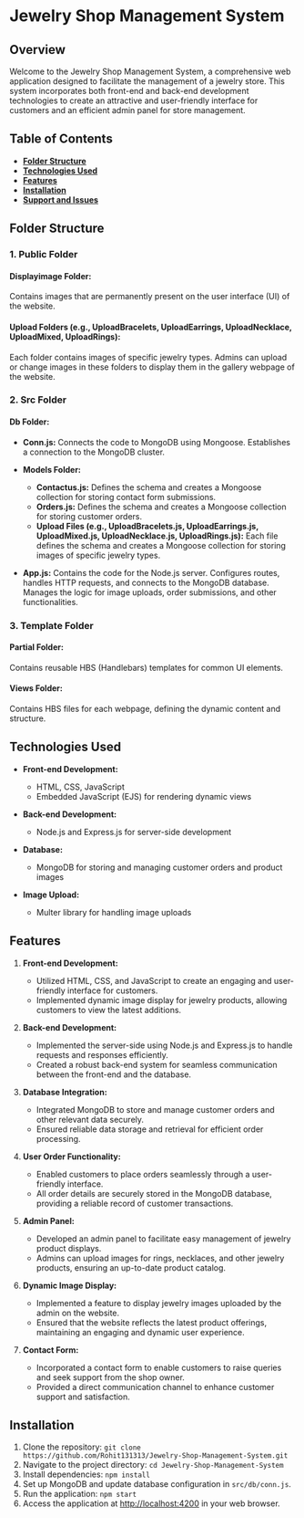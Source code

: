 # **Jewelry Shop Management System**

## **Overview**

Welcome to the Jewelry Shop Management System, a comprehensive web application designed to facilitate the management of a jewelry store. This system incorporates both front-end and back-end development technologies to create an attractive and user-friendly interface for customers and an efficient admin panel for store management.

## **Table of Contents**

- [**Folder Structure**](#folder-structure)
- [**Technologies Used**](#technologies-used)
- [**Features**](#features)
- [**Installation**](#installation)
- [**Support and Issues**](#support-and-issues)

## **Folder Structure**

### **1. Public Folder**

#### **Displayimage Folder:**

Contains images that are permanently present on the user interface (UI) of the website.

#### **Upload Folders (e.g., UploadBracelets, UploadEarrings, UploadNecklace, UploadMixed, UploadRings):**

Each folder contains images of specific jewelry types. Admins can upload or change images in these folders to display them in the gallery webpage of the website.

### **2. Src Folder**

#### **Db Folder:**

- **Conn.js:**
  Connects the code to MongoDB using Mongoose.
  Establishes a connection to the MongoDB cluster.

- **Models Folder:**
  - **Contactus.js:**
    Defines the schema and creates a Mongoose collection for storing contact form submissions.
  - **Orders.js:**
    Defines the schema and creates a Mongoose collection for storing customer orders.
  - **Upload Files (e.g., UploadBracelets.js, UploadEarrings.js, UploadMixed.js, UploadNecklace.js, UploadRings.js):**
    Each file defines the schema and creates a Mongoose collection for storing images of specific jewelry types.

- **App.js:**
  Contains the code for the Node.js server.
  Configures routes, handles HTTP requests, and connects to the MongoDB database.
  Manages the logic for image uploads, order submissions, and other functionalities.

### **3. Template Folder**

#### **Partial Folder:**

Contains reusable HBS (Handlebars) templates for common UI elements.

#### **Views Folder:**

Contains HBS files for each webpage, defining the dynamic content and structure.

## **Technologies Used**

- **Front-end Development:**
  - HTML, CSS, JavaScript
  - Embedded JavaScript (EJS) for rendering dynamic views

- **Back-end Development:**
  - Node.js and Express.js for server-side development

- **Database:**
  - MongoDB for storing and managing customer orders and product images

- **Image Upload:**
  - Multer library for handling image uploads

## **Features**

1. **Front-end Development:**
   - Utilized HTML, CSS, and JavaScript to create an engaging and user-friendly interface for customers.
   - Implemented dynamic image display for jewelry products, allowing customers to view the latest additions.

2. **Back-end Development:**
   - Implemented the server-side using Node.js and Express.js to handle requests and responses efficiently.
   - Created a robust back-end system for seamless communication between the front-end and the database.

3. **Database Integration:**
   - Integrated MongoDB to store and manage customer orders and other relevant data securely.
   - Ensured reliable data storage and retrieval for efficient order processing.

4. **User Order Functionality:**
   - Enabled customers to place orders seamlessly through a user-friendly interface.
   - All order details are securely stored in the MongoDB database, providing a reliable record of customer transactions.

5. **Admin Panel:**
   - Developed an admin panel to facilitate easy management of jewelry product displays.
   - Admins can upload images for rings, necklaces, and other jewelry products, ensuring an up-to-date product catalog.

6. **Dynamic Image Display:**
   - Implemented a feature to display jewelry images uploaded by the admin on the website.
   - Ensured that the website reflects the latest product offerings, maintaining an engaging and dynamic user experience.

7. **Contact Form:**
   - Incorporated a contact form to enable customers to raise queries and seek support from the shop owner.
   - Provided a direct communication channel to enhance customer support and satisfaction.

## **Installation**

1. Clone the repository: `git clone https://github.com/Rohit131313/Jewelry-Shop-Management-System.git`
2. Navigate to the project directory: `cd Jewelry-Shop-Management-System`
3. Install dependencies: `npm install`
4. Set up MongoDB and update database configuration in `src/db/conn.js`.
5. Run the application: `npm start`
6. Access the application at [http://localhost:4200](http://localhost:4200) in your web browser.

